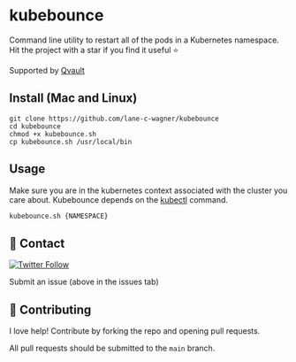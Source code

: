 # kubebounce

Command line utility to restart all of the pods in a Kubernetes namespace. Hit the project with a star if you find it useful ⭐

Supported by [Qvault](https://app.qvault.io)

## Install (Mac and Linux)

```
git clone https://github.com/lane-c-wagner/kubebounce
cd kubebounce
chmod +x kubebounce.sh
cp kubebounce.sh /usr/local/bin
```

## Usage

Make sure you are in the kubernetes context associated with the cluster you care about. Kubebounce depends on the [kubectl]() command.

```bash
kubebounce.sh {NAMESPACE}
```

## 💬 Contact

[![Twitter Follow](https://img.shields.io/twitter/follow/wagslane.svg?label=Follow%20Wagslane&style=social)](https://twitter.com/intent/follow?screen_name=wagslane)

Submit an issue (above in the issues tab)

## 👏 Contributing

I love help! Contribute by forking the repo and opening pull requests.

All pull requests should be submitted to the `main` branch.
